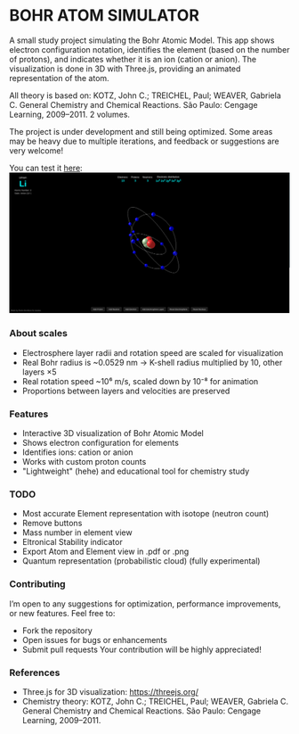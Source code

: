 # BOHR ATOM SIMULATOR

A small study project simulating the Bohr Atomic Model. This app shows electron configuration notation, identifies the element (based on the number of protons), and indicates whether it is an ion (cation or anion). The visualization is done in 3D with Three.js, providing an animated representation of the atom.

All theory is based on:
KOTZ, John C.; TREICHEL, Paul; WEAVER, Gabriela C. General Chemistry and Chemical Reactions. São Paulo: Cengage Learning, 2009–2011. 2 volumes.

The project is under development and still being optimized. Some areas may be heavy due to multiple iterations, and feedback or suggestions are very welcome!

You can test it [here](https://gleaming-belekoy-b07107.netlify.app/):  
[![Bohr Atom Simulator](example.png)](https://gleaming-belekoy-b07107.netlify.app/)

### About scales
* Electrosphere layer radii and rotation speed are scaled for visualization
* Real Bohr radius is ~0.0529 nm -> K-shell radius multiplied by 10, other layers ×5
* Real rotation speed ~10⁶ m/s, scaled down by 10⁻⁸ for animation
* Proportions between layers and velocities are preserved

### Features
* Interactive 3D visualization of Bohr Atomic Model
* Shows electron configuration for elements
* Identifies ions: cation or anion
* Works with custom proton counts
* "Lightweight" (hehe) and educational tool for chemistry study

### TODO
* Most accurate Element representation with isotope (neutron count)
* Remove buttons
* Mass number in element view
* Eltronical Stability indicator
* Export Atom and Element view in .pdf or .png
* Quantum representation (probabilistic cloud) (fully experimental)

### Contributing
I’m open to any suggestions for optimization, performance improvements, or new features. Feel free to:
* Fork the repository
* Open issues for bugs or enhancements
* Submit pull requests
Your contribution will be highly appreciated!

### References
* Three.js for 3D visualization: https://threejs.org/
* Chemistry theory: KOTZ, John C.; TREICHEL, Paul; WEAVER, Gabriela C. General Chemistry and Chemical Reactions. São Paulo: Cengage Learning, 2009–2011.